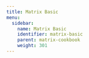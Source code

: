 ```yaml
---
title: Matrix Basic
menu:
  sidebar:
    name: Matrix Basic
    identifier: matrix-basic
    parent: matrix-cookbook
    weight: 301
---
```

